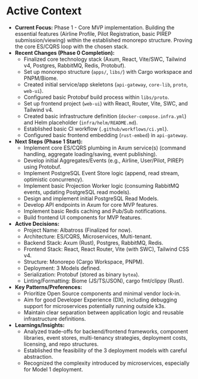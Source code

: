 # Active Context

* **Current Focus:** Phase 1 - Core MVP implementation. Building the essential features (Airline Profile, Pilot Registration, basic PIREP submission/viewing) within the established monorepo structure. Proving the core ES/CQRS loop with the chosen stack.
* **Recent Changes (Phase 0 Completion):**
  * Finalized core technology stack (Axum, React, Vite/SWC, Tailwind v4, Postgres, RabbitMQ, Redis, Protobuf).
  * Set up monorepo structure (`apps/`, `libs/`) with Cargo workspace and PNPM/Biome.
  * Created initial service/app skeletons (`api-gateway`, `core-lib`, `proto`, `web-ui`).
  * Configured basic Protobuf build process within `libs/proto`.
  * Set up frontend project (`web-ui`) with React, Router, Vite, SWC, and Tailwind v4.
  * Created basic infrastructure definition (`docker-compose.infra.yml`) and Helm placeholder (`infra/helm/README.md`).
  * Established basic CI workflow (`.github/workflows/ci.yml`).
  * Configured basic frontend embedding (`rust-embed`) in `api-gateway`.
* **Next Steps (Phase 1 Start):**
  * Implement core ES/CQRS plumbing in Axum service(s) (command handling, aggregate loading/saving, event publishing).
  * Develop initial Aggregates/Events (e.g., Airline, User/Pilot, PIREP) using Protobuf.
  * Implement PostgreSQL Event Store logic (append, read stream, optimistic concurrency).
  * Implement basic Projection Worker logic (consuming RabbitMQ events, updating PostgreSQL read models).
  * Design and implement initial PostgreSQL Read Models.
  * Develop API endpoints in Axum for core MVP features.
  * Implement basic Redis caching and Pub/Sub notifications.
  * Build frontend UI components for MVP features.
* **Active Decisions:**
  * Project Name: Albatross (Finalized for now).
  * Architecture: ES/CQRS, Microservices, Multi-tenant.
  * Backend Stack: Axum (Rust), Postgres, RabbitMQ, Redis.
  * Frontend Stack: React, React Router, Vite (with SWC), Tailwind CSS v4.
  * Structure: Monorepo (Cargo Workspace, PNPM).
  * Deployment: 3 Models defined.
  * Serialization: Protobuf (stored as binary `bytea`).
  * Linting/Formatting: Biome (JS/TS/JSON), cargo fmt/clippy (Rust).
* **Key Patterns/Preferences:**
  * Prioritize Open Source components and minimal vendor lock-in.
  * Aim for good Developer Experience (DX), including debugging support for microservices potentially running outside k3s.
  * Maintain clear separation between application logic and reusable infrastructure definitions.
* **Learnings/Insights:**
  * Analyzed trade-offs for backend/frontend frameworks, component libraries, event stores, multi-tenancy strategies, deployment costs, licensing, and repo structures.
  * Established the feasibility of the 3 deployment models with careful abstraction.
  * Recognized the complexity introduced by microservices, especially for Model 1 deployment.

